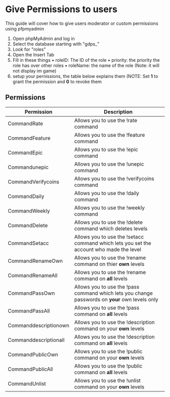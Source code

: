 # Give Permissions to users

This guide will cover how to give users moderator or custom permissions using pfpmyadmin

1. Open phpMyAdmin and log in
2. Select the database starting with "gdps_"
3. Look for "roles"
4. Open the Insert Tab
5. Fill in these things
      • roleID: The ID of the role
      • priority: the priority the role has over other roles
      • roleName: the name of the role (Note: it will not display im game)
6. setup your pernissions, the table below explains them (NOTE: Set **1** to grant the permission and **0** to revoke them

## Permissions

| Permission  | Description |
| ------------- | ------------- |
| CommandRate  | Allows you to use the !rate command |
| CommandFeature | Allows you to use the !feature command|
| CommandEpic | Allows you to use the !epic command|
| Commandunepic | Allows you to use the !unepic command|
| CommandVerifycoins | Allows you to use the !verifycoins command|
| CommandDaily | Allows you to use the !daily command|
| CommandWeekly | Allows you to use the !weekly command|
| CommandDelete | Allows you to use the !delete command which deletes levels|
| CommandSetacc | Allows you to use the !setacc command which lets you set the account who made the level|
| CommandRenameOwn | Allows you to use the !rename command on thier **own** levels|
| CommandRenameAll | Allows you to use the !rename command on **all** levels|
| CommandPassOwn | Allows you to use the !pass command which lets you change passwords on **your** own levels only|
| CommandPassAll | Allows you to use the !pass command on **all** levels|
| Commanddescriptionown | Allows you to use the !description command on your **own** levels|
| Commanddescriptionall| Allows you to use the !description command on **all** levels|
| CommandPublicOwn | Allows you to use the !public command on your **own** levels|
| CommandPublicAll | Allows you to use the !public command on **all** levels|
| CommandUnlist | Allows you to use the !unlist command on your **own** levels|















